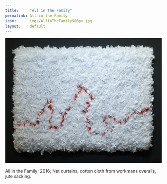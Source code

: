 ```yaml
---
title:     "All in the Family"
permalink: All-in-the-Family
icon:      imgs/AllInTheFamily900px.jpg
layout:    default
---
```

![All in the Family](imgs/AllInTheFamily900px.jpg)

All in the Family; 2016; Net curtains, cotton cloth from workmans overalls, jute sacking.
